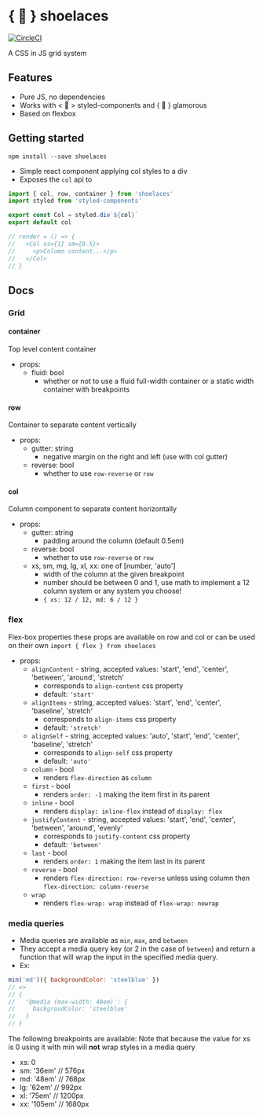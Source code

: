 # { 👟 } shoelaces

[![CircleCI](https://circleci.com/gh/will-hitchcock/shoelaces.svg?style=svg)](https://circleci.com/gh/will-hitchcock/shoelaces)

A CSS in JS grid system

## Features
* Pure JS, no dependencies
* Works with < 💅 > styled-components and { 💄 } glamorous
* Based on flexbox

## Getting started

```
npm install --save shoelaces
```

- Simple react component applying col styles to a div
- Exposes the `col` api to

```javascript
import { col, row, container } from 'shoelaces'
import styled from 'styled-components'

export const Col = styled.div`${col}`
export default col

// render = () => {
//   <Col xs={1} sm={0.5}>
//     <p>Column content...</p>
//   </Col>
// }
```

## Docs

### Grid

#### container
Top level content container
- props:
  - fluid: bool
    - whether or not to use a fluid full-width container or a static width container with breakpoints
#### row
Container to separate content vertically
- props:
  - gutter: string
    - negative margin on the right and left (use with col gutter)
  - reverse: bool
    - whether to use `row-reverse` or `row`
#### col
Column component to separate content horizontally
- props:
  - gutter: string
    - padding around the column (default 0.5em)
  - reverse: bool
    - whether to use `row-reverse` or `row`
  - xs, sm, mg, lg, xl, xx: one of [number, 'auto']
    - width of the column at the given breakpoint
    - number should be between 0 and 1, use math to implement a 12 column system or any system you choose!
    - `{ xs: 12 / 12, md: 6 / 12 }`
### flex
Flex-box properties these props are available on row and col or can be used on their own `import { flex } from shoelaces`
- props:
  - `alignContent` - string, accepted values: 'start', 'end', 'center', 'between', 'around', 'stretch'
    - corresponds to `align-content` css property
    - default: `'start'`
  - `alignItems` - string, accepted values: 'start', 'end', 'center', 'baseline', 'stretch'
    - corresponds to `align-items` css property
    - default: `'stretch'`
  - `alignSelf` - string, accepted values: 'auto', 'start', 'end', 'center', 'baseline', 'stretch'
    - corresponds to `align-self` css property
    - default: `'auto'`
  - `column` - bool
    - renders `flex-direction` as `column`
  - `first` - bool
    - renders `order: -1` making the item first in its parent
  - `inline` - bool
    - renders `display: inline-flex` instead of `display: flex`
  - `justifyContent` - string, accepted values: 'start', 'end', 'center', 'between', 'around', 'evenly'
    - corresponds to `jsutify-content` css property
    - default: `'between'`
  - `last` - bool
    - renders `order: 1` making the item last in its parent
  - `reverse` - bool
    - renders `flex-direction: row-reverse` unless using column then `flex-direction: column-reverse`
  - `wrap`
    - renders `flex-wrap: wrap` instead of `flex-wrap: nowrap`
### media queries
- Media queries are available as `min`, `max`, and `between`
- They accept a media query key (or 2 in the case of `between`) and return a function that will wrap the input in the specified media query.
- Ex:
```javascript
min('md')({ backgroundColor: 'steelblue' })
// =>
// {
//   '@media (max-width: 48em)': {
//     backgroudColor: 'steelblue'
//   }
// }
```

The following breakpoints are available:
Note that because the value for xs is 0 using it with min will **not** wrap styles in a media query
- xs: 0
- sm: '36em' // 576px
- md: '48em' // 768px
- lg: '62em' // 992px
- xl: '75em' // 1200px
- xx: '105em' // 1680px
